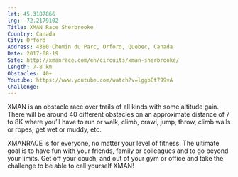 ```yaml
---
lat: 45.3187866
lng: -72.2179102
Title: XMAN Race Sherbrooke
Country: Canada
City: Orford
Address: 4380 Chemin du Parc, Orford, Quebec, Canada
Date: 2017-08-19
Site: http://xmanrace.com/en/circuits/xman-sherbrooke/
Length: 7-8 km
Obstacles: 40+
Youtube: https://www.youtube.com/watch?v=lggbEt799vA
Challenge:
---
```


XMAN is an obstacle race over trails of all kinds with some altitude gain. There will be around 40 different obstacles on an approximate distance of 7 to 8K where you’ll have to run or walk, climb, crawl, jump, throw, climb walls or ropes, get wet or muddy, etc.

XMANRACE is for everyone, no matter your level of fitness. The ultimate goal is to have fun with your friends, family or colleagues and to go beyond your limits. Get off your couch, and out of your gym or office and take the challenge to be able to call yourself XMAN!